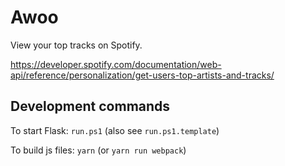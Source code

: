 # Awoo

View your top tracks on Spotify.

https://developer.spotify.com/documentation/web-api/reference/personalization/get-users-top-artists-and-tracks/

## Development commands

To start Flask: `run.ps1` (also see `run.ps1.template`)

To build js files: `yarn` (or `yarn run webpack`)
